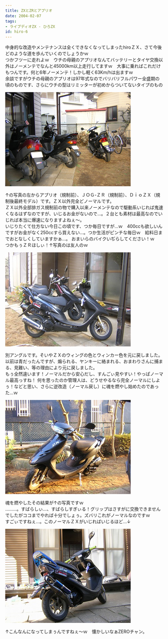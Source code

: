 ```yaml
---
title: ZXとZRとアプリオ
date: 2004-02-07
tags:
- ライブディオZX - ひろZX
id: hiro-6
---
```



<p class="sentence spacing10">中身的な改造やメンテナンスは全くできなくなってしまったhiroＺＸ、さて今後どのような道を歩んでいくのでしょうかｗ<br>
つかフツーに走れよｗ　ウチの母親のアプリオなんてバッテリーとタイヤ交換以外はノーメンテでなんと45000km以上走行してますｗ　大事に乗ればこれだけもつんです。何と6年ノーメンテ！しかし軽く63Km/hは出ますｗ<br>
余談ですがウチの母親のアプリオは97年式なのでバリバリフルパワー全盛期の頃のものです、さらにウチの型はリミッターが初めからついてないタイプのもの</p>
<div class="center spacing"><img class="img-fluid" src="/photo/diary/2004.02.07_zx1.jpg" alt=""></div>
<p class="sentence spacing10">↑の写真の左からアプリオ（規制前）、ＪＯＧ-ＺＲ（規制前）、ＤｉｏＺＸ（規制後最終モデル）です。ＺＸ以外完全どノーマルです。<br>
ＺＸ以外全部排ガス規制前の物で購入以来ノーメンテなので駆動系いじれば鬼速くなるはずなのですが、いじるお金がないので...。２台とも素材は最高なのでいじれば本当に爆速になりますよねぇ～。<br>
いじりたくて仕方ない今日この頃です、つか毎日ですが...ｗ　400ccも欲しいんですがお金がなく250ccすら買えない...。つか生活がピンチな毎日ｗ　給料日までおとなしくしていますかぁ...。
おまいらのバイクいぢらしてください！ｗ　つかもぅＺＲほしぃ！↑写真のは友人のｗ </p>
<div class="center spacing"><img class="img-fluid" src="/photo/diary/2004.02.07_zx2.jpg" alt=""></div>
<p class="sentence spacing10">別アングルです。そいやＺＸのウィングの色とウィンカー色を元に戻しました。以前は青だったんですが、煽られる、ヤンキーに絡まれる、おまわりさんに捕まる、見難い、等の理由により元に戻しました。<br>
もぅ全然違います！ノーマルだから安心だし、すんごぃ見やすい！やっぱノーマル最高っすね！
何を思ったのか管理人は、どうせやるなら完全ノーマルにしよぅ！などと思い、さらに逆改造（ノーマル戻し）に魂を燃やし始めたのであった...ｗ </p>
<div class="center spacing"><img class="img-fluid" src="/photo/diary/2004.02.07_zx3.jpg" alt=""></div>
<p class="sentence spacing10">魂を燃やしたその結果が↑の写真ですｗ<br>
.........。すばらしぃ...、すばらしすぎぃる！グリップはさすがに交換できませんでしたがココまでやれば十分でしょぅ。ズバリこれがノーマルなのですｗ<br>
すごぃですねぇ...。このノーマルＺＸがいじればいじるほど...↓</p>
<div class="center spacing"><img class="img-fluid" src="/photo/diary/2004.02.07_zx4.jpg" alt=""></div>
<p class="sentence">↑こんなんになってしまぅんですねぇ～ｗ　懐かしいなぁZEROチャン。 </p>
